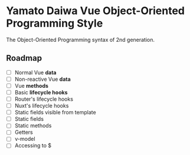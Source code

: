 # Yamato Daiwa Vue Object-Oriented Programming Style

The Object-Oriented Programming syntax of 2nd generation.


## Roadmap

- [ ] Normal Vue **data**
- [ ] Non-reactive Vue **data**
- [ ] Vue **methods**
- [ ] Basic **lifecycle hooks**
- [ ] Router's lifecycle hooks
- [ ] Nuxt's lifecycle hooks
- [ ] Static fields visible from template
- [ ] Static fields
- [ ] Static methods
- [ ] Getters
- [ ] v-model
- [ ] Accessing to $
